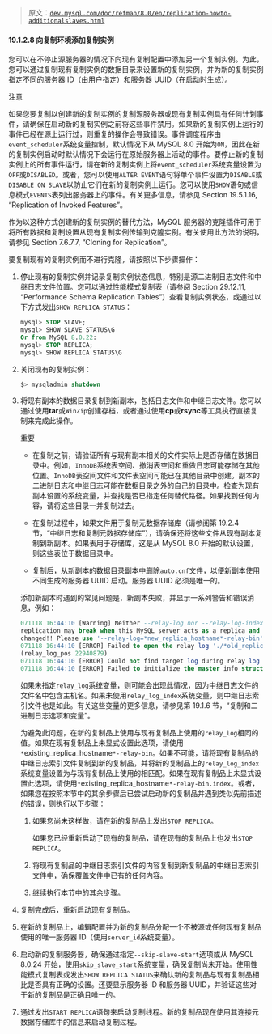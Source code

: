 > 原文：[`dev.mysql.com/doc/refman/8.0/en/replication-howto-additionalslaves.html`](https://dev.mysql.com/doc/refman/8.0/en/replication-howto-additionalslaves.html)

#### 19.1.2.8 向复制环境添加复制实例

您可以在不停止源服务器的情况下向现有复制配置中添加另一个复制实例。为此，您可以通过复制现有复制实例的数据目录来设置新的复制实例，并为新的复制实例指定不同的服务器 ID（由用户指定）和服务器 UUID（在启动时生成）。

注意

如果您要复制以创建新的复制实例的复制源服务器或现有复制实例具有任何计划事件，请确保在启动新的复制实例之前将这些事件禁用。如果新的复制实例上运行的事件已经在源上运行过，则重复的操作会导致错误。事件调度程序由`event_scheduler`系统变量控制，默认情况下从 MySQL 8.0 开始为`ON`，因此在新的复制实例启动时默认情况下会运行在原始服务器上活动的事件。要停止新的复制实例上的所有事件运行，请在新的复制实例上将`event_scheduler`系统变量设置为`OFF`或`DISABLED`。或者，您可以使用`ALTER EVENT`语句将单个事件设置为`DISABLE`或`DISABLE ON SLAVE`以防止它们在新的复制实例上运行。您可以使用`SHOW`语句或信息模式`EVENTS`表列出服务器上的事件。有关更多信息，请参见 Section 19.5.1.16, “Replication of Invoked Features”。

作为以这种方式创建新的复制实例的替代方法，MySQL 服务器的克隆插件可用于将所有数据和复制设置从现有复制实例传输到克隆实例。有关使用此方法的说明，请参见 Section 7.6.7.7, “Cloning for Replication”。

要复制现有的复制实例而不进行克隆，请按照以下步骤操作：

1.  停止现有的复制实例并记录复制实例状态信息，特别是源二进制日志文件和中继日志文件位置。您可以通过性能模式复制表（请参阅 Section 29.12.11, “Performance Schema Replication Tables”）查看复制实例状态，或通过以下方式发出`SHOW REPLICA STATUS`：

    ```sql
    mysql> STOP SLAVE;
    mysql> SHOW SLAVE STATUS\G
    Or from MySQL 8.0.22:
    mysql> STOP REPLICA;
    mysql> SHOW REPLICA STATUS\G
    ```

1.  关闭现有的复制实例：

    ```sql
    $> mysqladmin shutdown
    ```

1.  将现有副本的数据目录复制到新副本，包括日志文件和中继日志文件。您可以通过使用**tar**或`WinZip`创建存档，或者通过使用**cp**或**rsync**等工具执行直接复制来完成此操作。

    重要

    +   在复制之前，请验证所有与现有副本相关的文件实际上是否存储在数据目录中。例如，`InnoDB`系统表空间、撤消表空间和重做日志可能存储在其他位置。`InnoDB`表空间文件和文件表空间可能已在其他目录中创建。副本的二进制日志和中继日志可能在数据目录之外的自己的目录中。检查为现有副本设置的系统变量，并查找是否已指定任何替代路径。如果找到任何内容，请将这些目录一并复制过去。

    +   在复制过程中，如果文件用于复制元数据存储库（请参阅第 19.2.4 节，“中继日志和复制元数据存储库”），请确保还将这些文件从现有副本复制到新副本。如果表用于存储库，这是从 MySQL 8.0 开始的默认设置，则这些表位于数据目录中。

    +   复制后，从新副本的数据目录副本中删除`auto.cnf`文件，以便新副本使用不同生成的服务器 UUID 启动。服务器 UUID 必须是唯一的。

    添加新副本时遇到的常见问题是，新副本失败，并显示一系列警告和错误消息，例如：

    ```sql
    071118 16:44:10 [Warning] Neither --relay-log nor --relay-log-index were used; so
    replication may break when this MySQL server acts as a replica and has his hostname
    changed!! Please use '--relay-log=*new_replica_hostname*-relay-bin' to avoid this problem.
    071118 16:44:10 [ERROR] Failed to open the relay log './*old_replica_hostname*-relay-bin.003525'
    (relay_log_pos 22940879)
    071118 16:44:10 [ERROR] Could not find target log during relay log initialization
    071118 16:44:10 [ERROR] Failed to initialize the master info structure
    ```

    如果未指定`relay_log`系统变量，则可能会出现此情况，因为中继日志文件的文件名中包含主机名。如果未使用`relay_log_index`系统变量，则中继日志索引文件也是如此。有关这些变量的更多信息，请参见第 19.1.6 节，“复制和二进制日志选项和变量”。

    为避免此问题，在新的复制品上使用与现有复制品上使用的`relay_log`相同的值。如果在现有复制品上未显式设置此选项，请使用`*`existing_replica_hostname`*-relay-bin`。如果不可能，请将现有复制品的中继日志索引文件复制到新的复制品，并将新的复制品上的`relay_log_index`系统变量设置为与现有复制品上使用的相匹配。如果在现有复制品上未显式设置此选项，请使用`*`existing_replica_hostname`*-relay-bin.index`。或者，如果您在按照本节中的其余步骤后已尝试启动新的复制品并遇到类似先前描述的错误，则执行以下步骤：

    1.  如果您尚未这样做，请在新的复制品上发出`STOP REPLICA`。

        如果您已经重新启动了现有的复制品，请在现有的复制品上也发出`STOP REPLICA`。

    1.  将现有复制品的中继日志索引文件的内容复制到新复制品的中继日志索引文件中，确保覆盖文件中已有的任何内容。

    1.  继续执行本节中的其余步骤。

1.  复制完成后，重新启动现有复制品。

1.  在新的复制品上，编辑配置并为新的复制品分配一个不被源或任何现有复制品使用的唯一服务器 ID（使用`server_id`系统变量）。

1.  启动新的复制服务器，确保通过指定`--skip-slave-start`选项或从 MySQL 8.0.24 开始，使用`skip_slave_start`系统变量，确保复制尚未开始。使用性能模式复制表或发出`SHOW REPLICA STATUS`来确认新的复制品与现有复制品相比是否具有正确的设置。还要显示服务器 ID 和服务器 UUID，并验证这些对于新的复制品是正确且唯一的。

1.  通过发出`START REPLICA`语句来启动复制线程。新的复制品现在使用其连接元数据存储库中的信息来启动复制过程。
